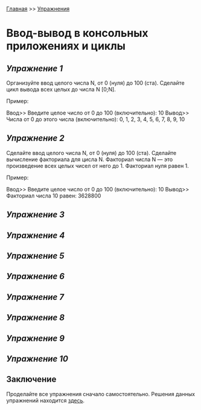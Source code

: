 [Главная](https://dmitriysidyakin.github.io/CSharp-Tutorials/) >> [Упражнения](https://dmitriysidyakin.github.io/CSharp-Tutorials/csharp-exercises/ru-ru/)

# Ввод-вывод в консольных приложениях и циклы

## *Упражнение 1* 

Организуйте ввод целого числа N, от 0 (нуля) до 100 (ста). Сделайте цикл вывода всех целых до числа N [0;N].

Пример:

Ввод>> Введите целое число от 0 до 100 (включительно): 10
Вывод>> Числа от 0 до этого числа (включительно):
0, 1, 2, 3, 4, 5, 6, 7, 8, 9, 10

## *Упражнение 2*

Сделайте ввод  целого числа N, от 0 (нуля) до 100 (ста). Сделайте вычисление факториала для цисла N. Факториал числа N — это произведение всех целых чисел от него до 1. Факториал нуля равен 1.

Пример:

Ввод>> Введите целое число от 0 до 100 (включительно): 10
Вывод>> Факториал числа 10 равен: 3628800

## *Упражнение 3*

## *Упражнение 4*

## *Упражнение 5*

## *Упражнение 6*

## *Упражнение 7*

## *Упражнение 8*

## *Упражнение 9*

## *Упражнение 10*

## Заключение

Проделайте все упражнения сначало самостоятельно. Решения данных упражнений находится [здесь](solution/).